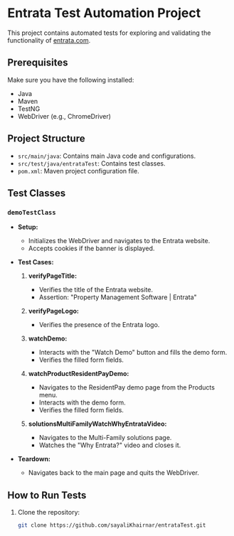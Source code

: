 # Entrata Test Automation Project

This project contains automated tests for exploring and validating the functionality of [entrata.com](https://www.entrata.com/).

## Prerequisites

Make sure you have the following installed:

- Java
- Maven
- TestNG
- WebDriver (e.g., ChromeDriver)

## Project Structure

- `src/main/java`: Contains main Java code and configurations.
- `src/test/java/entrataTest`: Contains test classes.
- `pom.xml`: Maven project configuration file.

## Test Classes

### `demoTestClass`

- **Setup:**
  - Initializes the WebDriver and navigates to the Entrata website.
  - Accepts cookies if the banner is displayed.

- **Test Cases:**
  1. **verifyPageTitle:**
     - Verifies the title of the Entrata website.
     - Assertion: "Property Management Software | Entrata"

  2. **verifyPageLogo:**
     - Verifies the presence of the Entrata logo.

  3. **watchDemo:**
     - Interacts with the "Watch Demo" button and fills the demo form.
     - Verifies the filled form fields.

  4. **watchProductResidentPayDemo:**
     - Navigates to the ResidentPay demo page from the Products menu.
     - Interacts with the demo form.
     - Verifies the filled form fields.

  5. **solutionsMultiFamilyWatchWhyEntrataVideo:**
     - Navigates to the Multi-Family solutions page.
     - Watches the "Why Entrata?" video and closes it.

- **Teardown:**
  - Navigates back to the main page and quits the WebDriver.

## How to Run Tests

1. Clone the repository:

   ```bash
   git clone https://github.com/sayaliKhairnar/entrataTest.git
